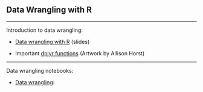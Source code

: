 ## Data Wrangling with R

---

Introduction to data wrangling:

- [Data wrangling with R](https://github.com/kirenz/data-wrangling-in-r/blob/main/1-Data-Wrangling-with-R.pdf) (slides)

- Important [dplyr functions](https://docs.google.com/presentation/d/1TzaalAbj9vhlLOwPRsZUJNuSs0ueNsEgxTLJXa4SbVM/edit#slide=id.g5424a2762e_0_12) (Artwork by Allison Horst)

---

Data wrangling notebooks:

* [Data wrangling<img src="https://www.r-project.org/logo/Rlogo.svg" width="5%">](http://htmlpreview.github.io/?https://github.com/kirenz/data-wrangling-with-r/blob/main/data-wrangling.html)  
